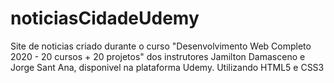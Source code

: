 # noticiasCidadeUdemy
Site de noticias criado durante o curso "Desenvolvimento Web Completo 2020 - 20 cursos + 20 projetos" 
dos instrutores Jamilton Damasceno e Jorge Sant Ana, disponivel na plataforma Udemy. Utilizando HTML5 e CSS3
